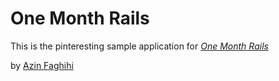 # One Month Rails

This is the pinteresting sample application for [*One Month Rails*](http://onemonthrails.com)

by [Azin Faghihi](http://instagram.com/ozayn)